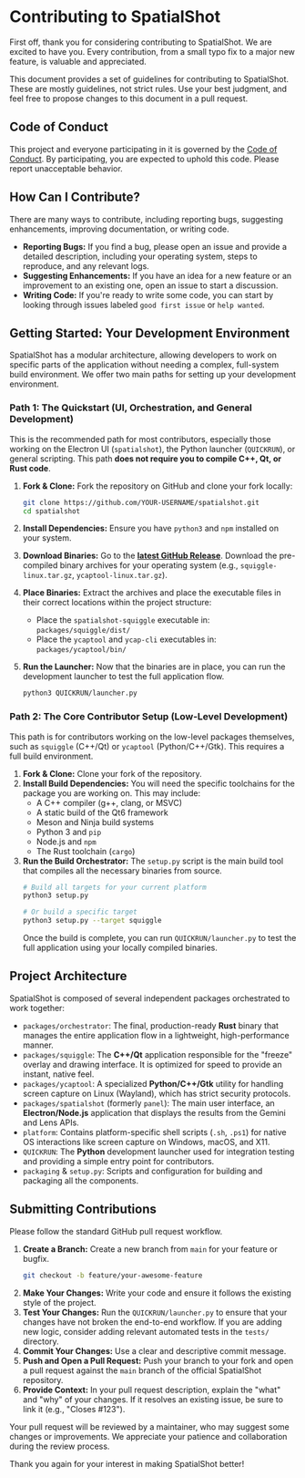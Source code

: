 # Contributing to SpatialShot

First off, thank you for considering contributing to SpatialShot. We are excited to have you. Every contribution, from a small typo fix to a major new feature, is valuable and appreciated.

This document provides a set of guidelines for contributing to SpatialShot. These are mostly guidelines, not strict rules. Use your best judgment, and feel free to propose changes to this document in a pull request.

## Code of Conduct

This project and everyone participating in it is governed by the [Code of Conduct](CODE_OF_CONDUCT.md). By participating, you are expected to uphold this code. Please report unacceptable behavior.

## How Can I Contribute?

There are many ways to contribute, including reporting bugs, suggesting enhancements, improving documentation, or writing code.

* **Reporting Bugs:** If you find a bug, please open an issue and provide a detailed description, including your operating system, steps to reproduce, and any relevant logs.
* **Suggesting Enhancements:** If you have an idea for a new feature or an improvement to an existing one, open an issue to start a discussion.
* **Writing Code:** If you're ready to write some code, you can start by looking through issues labeled `good first issue` or `help wanted`.

## Getting Started: Your Development Environment

SpatialShot has a modular architecture, allowing developers to work on specific parts of the application without needing a complex, full-system build environment. We offer two main paths for setting up your development environment.

### Path 1: The Quickstart (UI, Orchestration, and General Development)

This is the recommended path for most contributors, especially those working on the Electron UI (`spatialshot`), the Python launcher (`QUICKRUN`), or general scripting. This path **does not require you to compile C++, Qt, or Rust code**.

1.  **Fork & Clone:** Fork the repository on GitHub and clone your fork locally:

    ```bash
    git clone https://github.com/YOUR-USERNAME/spatialshot.git
    cd spatialshot
    ```

2.  **Install Dependencies:** Ensure you have `python3` and `npm` installed on your system.

3.  **Download Binaries:** Go to the [**latest GitHub Release**](https://github.com/a7mddra/spatialshot/releases/latest). Download the pre-compiled binary archives for your operating system (e.g., `squiggle-linux.tar.gz`, `ycaptool-linux.tar.gz`).

4.  **Place Binaries:** Extract the archives and place the executable files in their correct locations within the project structure:

      * Place the `spatialshot-squiggle` executable in: `packages/squiggle/dist/`
      * Place the `ycaptool` and `ycap-cli` executables in: `packages/ycaptool/bin/`

5.  **Run the Launcher:** Now that the binaries are in place, you can run the development launcher to test the full application flow.

    ```bash
    python3 QUICKRUN/launcher.py
    ```

### Path 2: The Core Contributor Setup (Low-Level Development)

This path is for contributors working on the low-level packages themselves, such as `squiggle` (C++/Qt) or `ycaptool` (Python/C++/Gtk). This requires a full build environment.

1.  **Fork & Clone:** Clone your fork of the repository.
2.  **Install Build Dependencies:** You will need the specific toolchains for the package you are working on. This may include:
    * A C++ compiler (g++, clang, or MSVC)
    * A static build of the Qt6 framework
    * Meson and Ninja build systems
    * Python 3 and `pip`
    * Node.js and `npm`
    * The Rust toolchain (`cargo`)
3.  **Run the Build Orchestrator:** The `setup.py` script is the main build tool that compiles all the necessary binaries from source.
    ```bash
    # Build all targets for your current platform
    python3 setup.py

    # Or build a specific target
    python3 setup.py --target squiggle
    ```
    Once the build is complete, you can run `QUICKRUN/launcher.py` to test the full application using your locally compiled binaries.

## Project Architecture

SpatialShot is composed of several independent packages orchestrated to work together:

* `packages/orchestrator`: The final, production-ready **Rust** binary that manages the entire application flow in a lightweight, high-performance manner.
* `packages/squiggle`: The **C++/Qt** application responsible for the "freeze" overlay and drawing interface. It is optimized for speed to provide an instant, native feel.
* `packages/ycaptool`: A specialized **Python/C++/Gtk** utility for handling screen capture on Linux (Wayland), which has strict security protocols.
* `packages/spatialshot` (formerly `panel`): The main user interface, an **Electron/Node.js** application that displays the results from the Gemini and Lens APIs.
* `platform`: Contains platform-specific shell scripts (`.sh`, `.ps1`) for native OS interactions like screen capture on Windows, macOS, and X11.
* `QUICKRUN`: The **Python** development launcher used for integration testing and providing a simple entry point for contributors.
* `packaging` & `setup.py`: Scripts and configuration for building and packaging all the components.

## Submitting Contributions

Please follow the standard GitHub pull request workflow.

1.  **Create a Branch:** Create a new branch from `main` for your feature or bugfix.
    ```bash
    git checkout -b feature/your-awesome-feature
    ```
2.  **Make Your Changes:** Write your code and ensure it follows the existing style of the project.
3.  **Test Your Changes:** Run the `QUICKRUN/launcher.py` to ensure that your changes have not broken the end-to-end workflow. If you are adding new logic, consider adding relevant automated tests in the `tests/` directory.
4.  **Commit Your Changes:** Use a clear and descriptive commit message.
5.  **Push and Open a Pull Request:** Push your branch to your fork and open a pull request against the `main` branch of the official SpatialShot repository.
6.  **Provide Context:** In your pull request description, explain the "what" and "why" of your changes. If it resolves an existing issue, be sure to link it (e.g., "Closes #123").

Your pull request will be reviewed by a maintainer, who may suggest some changes or improvements. We appreciate your patience and collaboration during the review process.

Thank you again for your interest in making SpatialShot better!
